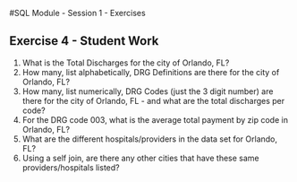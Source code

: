 #SQL Module - Session 1 - Exercises

## Exercise 4 - Student Work
1. What is the Total Discharges for the city of Orlando, FL?
2. How many, list alphabetically, DRG Definitions are there for the city of Orlando, FL?
3. How many, list numerically, DRG Codes (just the 3 digit number) are there for the city of Orlando, FL - and what are the total discharges per code?
4. For the DRG code 003, what is the average total payment by zip code in Orlando, FL?
5. What are the different hospitals/providers in the data set for Orlando, FL?
6. Using a self join, are there any other cities that have these same providers/hospitals listed?

